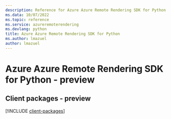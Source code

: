 ```yaml
---
description: Reference for Azure Azure Remote Rendering SDK for Python
ms.data: 10/07/2022
ms.topic: reference
ms.service: azureremoterendering
ms.devlang: python
title: Azure Azure Remote Rendering SDK for Python
ms.author: lmazuel
author: lmazuel
---
```

# Azure Azure Remote Rendering SDK for Python - preview

## Client packages - preview
[!INCLUDE [client-packages](azure-remote-rendering-client-index.md)]